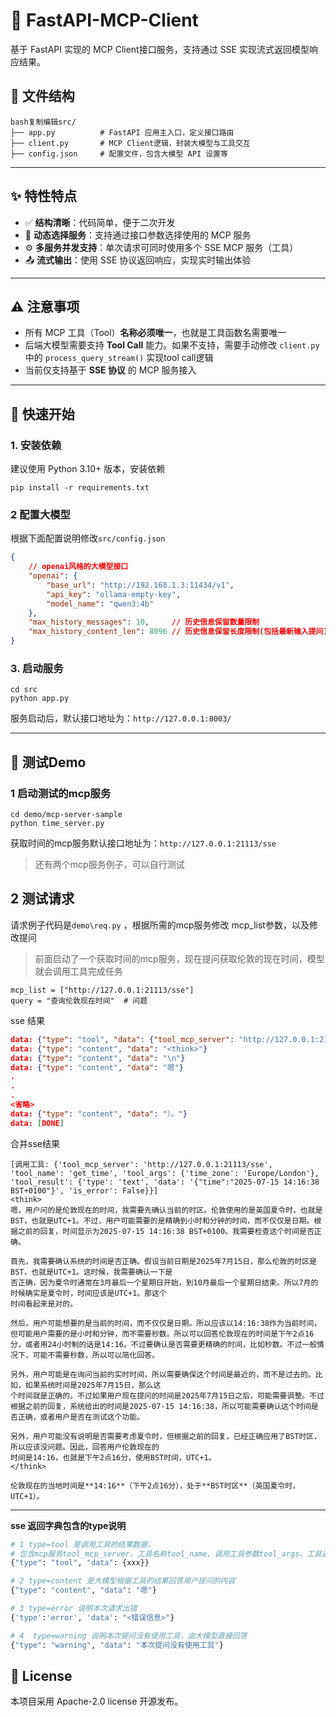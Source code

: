 # 🚀 FastAPI-MCP-Client

基于 FastAPI 实现的 MCP Client接口服务，支持通过 SSE 实现流式返回模型响应结果。

## 📁 文件结构

```
bash复制编辑src/
├── app.py          # FastAPI 应用主入口，定义接口路由
├── client.py       # MCP Client逻辑，封装大模型与工具交互
├── config.json     # 配置文件，包含大模型 API 设置等
```

------

## ✨ 特性特点

- ✅ **结构清晰**：代码简单，便于二次开发
- 🔧 **动态选择服务**：支持通过接口参数选择使用的 MCP 服务
- ⚙️ **多服务并发支持**：单次请求可同时使用多个 SSE MCP 服务（工具）
- 📤 **流式输出**：使用 SSE 协议返回响应，实现实时输出体验

------

## ⚠️ 注意事项

- 所有 MCP 工具（Tool）**名称必须唯一**，也就是工具函数名需要唯一
- 后端大模型需要支持 **Tool Call** 能力。如果不支持，需要手动修改 `client.py` 中的 `process_query_stream()` 实现tool call逻辑
- 当前仅支持基于 **SSE 协议** 的 MCP 服务接入

------

## 🚀 快速开始

### 1. 安装依赖

建议使用 Python 3.10+ 版本，安装依赖

```
pip install -r requirements.txt
```



### 2 配置大模型

根据下面配置说明修改`src/config.json`

```json
{
    // openai风格的大模型接口
    "openai": {
        "base_url": "http://192.168.1.3:11434/v1",
        "api_key": "ollama-empty-key",
        "model_name": "qwen3:4b"
    },
    "max_history_messages": 10,		// 历史信息保留数量限制
    "max_history_content_len": 8096	// 历史信息保留长度限制(包括最新输入提问)
}
```



### 3. 启动服务

```
cd src
python app.py
```

服务启动后，默认接口地址为：`http://127.0.0.1:8003/`

------

## 🧪 测试Demo

### 1 启动测试的mcp服务

```
cd demo/mcp-server-sample
python time_server.py
```

获取时间的mcp服务默认接口地址为：`http://127.0.0.1:21113/sse`

> 还有两个mcp服务例子，可以自行测试

## 2 测试请求

请求例子代码是`demo\req.py` ，根据所需的mcp服务修改 mcp_list参数，以及修改提问

> 前面启动了一个获取时间的mcp服务，现在提问获取伦敦的现在时间，模型就会调用工具完成任务

```
mcp_list = ["http://127.0.0.1:21113/sse"]
query = "查询伦敦现在时间"  # 问题
```

sse 结果

```json
data: {"type": "tool", "data": {"tool_mcp_server": "http://127.0.0.1:21113/sse", "tool_name": "get_time", "tool_args": {"time_zone": "Europe/London"}, "tool_result": {"type": "text", "data": "{\"time\":\"2025-07-15 14:16:38 BST+0100\"}", "is_error": false}}}
data: {"type": "content", "data": "<think>"}
data: {"type": "content", "data": "\n"}
data: {"type": "content", "data": "嗯"}
.
.
.
<省略>
data: {"type": "content", "data": "）。"}
data: [DONE]
```

合并sse结果

```
[调用工具: {'tool_mcp_server': 'http://127.0.0.1:21113/sse', 'tool_name': 'get_time', 'tool_args': {'time_zone': 'Europe/London'}, 'tool_result': {'type': 'text', 'data': '{"time":"2025-07-15 14:16:38 BST+0100"}', 'is_error': False}}]
<think>
嗯，用户问的是伦敦现在的时间，我需要先确认当前的时区。伦敦使用的是英国夏令时，也就是BST，也就是UTC+1。不过，用户可能需要的是精确到小时和分钟的时间，而不仅仅是日期。根据之前的回复，时间显示为2025-07-15 14:16:38 BST+0100。我需要检查这个时间是否正确。

首先，我需要确认系统的时间是否正确。假设当前日期是2025年7月15日，那么伦敦的时区是BST，也就是UTC+1。这时候，我需要确认一下是
否正确，因为夏令时通常在3月最后一个星期日开始，到10月最后一个星期日结束。所以7月的时候确实是夏令时，时间应该是UTC+1。那这个
时间看起来是对的。

然后，用户可能想要的是当前的时间，而不仅仅是日期。所以应该以14:16:38作为当前时间，但可能用户需要的是小时和分钟，而不需要秒数。所以可以回答伦敦现在的时间是下午2点16分，或者用24小时制的话是14:16。不过要确认是否需要更精确的时间，比如秒数。不过一般情况下，可能不需要秒数，所以可以简化回答。

另外，用户可能是在询问当前的实时时间，所以需要确保这个时间是最近的，而不是过去的。比如，如果系统时间是2025年7月15日，那么这
个时间就是正确的。不过如果用户现在提问的时间是2025年7月15日之后，可能需要调整。不过根据之前的回复，系统给出的时间是2025-07-15 14:16:38，所以可能需要确认这个时间是否正确，或者用户是否在测试这个功能。

另外，用户可能没有说明是否需要考虑夏令时，但根据之前的回复，已经正确应用了BST时区，所以应该没问题。因此，回答用户伦敦现在的
时间是14:16，也就是下午2点16分，使用BST时间，UTC+1。
</think>

伦敦现在的当地时间是**14:16**（下午2点16分），处于**BST时区**（英国夏令时，UTC+1）。
```

---

**sse 返回字典包含的type说明**

```python
# 1 type=tool 是调用工具的结果数据，
# 包含mcp服务tool_mcp_server，工具名称tool_name、调用工具参数tool_args、工具返回结果tool_result、工具是否调用出错is_error
{"type": "tool", "data": {xxx}}

# 2 type=content 是大模型根据工具的结果回答用户提问的内容
{"type": "content", "data": "嗯"}

# 3 type=error 说明本次请求出错
{'type':'error', 'data': "<错误信息>"}

# 4  type=warning 说明本次提问没有使用工具，由大模型直接回答
{"type": "warning", "data": "本次提问没有使用工具"}
```



## 📄 License

本项目采用 Apache-2.0 license 开源发布。
